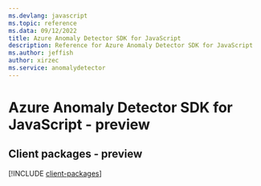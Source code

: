 ```yaml
---
ms.devlang: javascript
ms.topic: reference
ms.data: 09/12/2022
title: Azure Anomaly Detector SDK for JavaScript
description: Reference for Azure Anomaly Detector SDK for JavaScript
ms.author: jeffish
author: xirzec
ms.service: anomalydetector
---
```

# Azure Anomaly Detector SDK for JavaScript - preview

## Client packages - preview
[!INCLUDE [client-packages](anomaly-detector-client-index.md)]